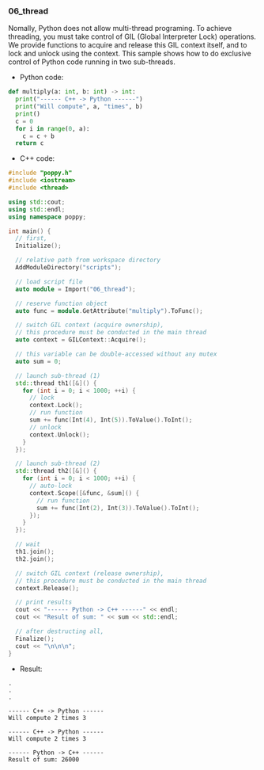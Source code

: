 ### 06_thread

Nomally, Python does not allow multi-thread programing.
To achieve threading, you must take control of GIL (Global Interpreter Lock) operations.
We provide functions to acquire and release this GIL context itself, and to lock and unlock using the context.
This sample shows how to do exclusive control of Python code running in two sub-threads.

* Python code:
```py:06_thread.py
def multiply(a: int, b: int) -> int:
  print("------ C++ -> Python ------")
  print("Will compute", a, "times", b)
  print()
  c = 0
  for i in range(0, a):
    c = c + b
  return c
```

* C++ code:
```cpp:main.cpp
#include "poppy.h"
#include <iostream>
#include <thread>

using std::cout;
using std::endl;
using namespace poppy;

int main() {
  // first,
  Initialize();

  // relative path from workspace directory
  AddModuleDirectory("scripts");

  // load script file
  auto module = Import("06_thread");

  // reserve function object
  auto func = module.GetAttribute("multiply").ToFunc();

  // switch GIL context (acquire ownership),
  // this procedure must be conducted in the main thread
  auto context = GILContext::Acquire();

  // this variable can be double-accessed without any mutex
  auto sum = 0;

  // launch sub-thread (1)
  std::thread th1([&]() {
    for (int i = 0; i < 1000; ++i) {
      // lock
      context.Lock();
      // run function
      sum += func(Int(4), Int(5)).ToValue().ToInt();
      // unlock
      context.Unlock();
    }
  });

  // launch sub-thread (2)
  std::thread th2([&]() {
    for (int i = 0; i < 1000; ++i) {
      // auto-lock
      context.Scope([&func, &sum]() {
        // run function
        sum += func(Int(2), Int(3)).ToValue().ToInt();
      });
    }
  });

  // wait
  th1.join();
  th2.join();

  // switch GIL context (release ownership),
  // this procedure must be conducted in the main thread
  context.Release();

  // print results
  cout << "------ Python -> C++ ------" << endl;
  cout << "Result of sum: " << sum << std::endl;

  // after destructing all,
  Finalize();
  cout << "\n\n\n";
}
```

* Result:
```shell
.
.
.

------ C++ -> Python ------
Will compute 2 times 3

------ C++ -> Python ------
Will compute 2 times 3

------ Python -> C++ ------
Result of sum: 26000
```
